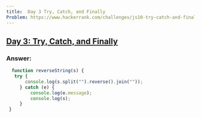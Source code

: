 ```yaml
---
title:  Day 3 Try, Catch, and Finally
Problem: https://www.hackerrank.com/challenges/js10-try-catch-and-finally/problem?isFullScreen=true
---
```

## [Day 3: Try, Catch, and Finally](https://www.hackerrank.com/challenges/js10-try-catch-and-finally/problem?isFullScreen=true)

### **Answer:**

 ```js
   function reverseString(s) {
    try {
        console.log(s.split("").reverse().join(""));
      } catch (e) {
          console.log(e.message);
          console.log(s);
      }
  }

  ```